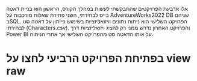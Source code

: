 אלו ארבעת הפרויקטים שהתבקשתי לעשות במהלך הקורס, הראשון הוא בניית דאטה בייס לבחירתי,
השני פתירת שאלות מורכבות על AdventureWorks2022 DB שניהם בSQL.
הפרויקט השלישי הוא ניתוח נתונים וויזואליזציות בשימוש פייתון על דאטה סט לבחירתי (Characters.csv).
והפרויקט האחרון נדרש ממני רק להציג ויזואליזציות דרך Power BI על אותו הדאטה סט מהפרויקט השלישי אך אחרי הניתוח.
# בפתיחת הפרויקט הרביעי לחצו על view raw
